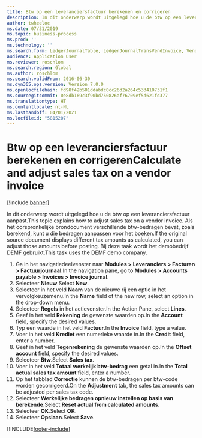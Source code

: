 ```yaml
---
title: Btw op een leveranciersfactuur berekenen en corrigeren
description: In dit onderwerp wordt uitgelegd hoe u de btw op een leveranciersfactuur in Dynamics 365 Finance aanpast.
author: twheeloc
ms.date: 07/31/2019
ms.topic: business-process
ms.prod: ''
ms.technology: ''
ms.search.form: LedgerJournalTable, LedgerJournalTransVendInvoice, VendTableLookup, TaxTmpWorkTrans
audience: Application User
ms.reviewer: roschlom
ms.search.region: Global
ms.author: roschlom
ms.search.validFrom: 2016-06-30
ms.dyn365.ops.version: Version 7.0.0
ms.openlocfilehash: fd98f42b501ddabdc0cc26d2a264c533410731f1
ms.sourcegitcommit: 0e8db169c3f90bd750826af76709ef5d621fd377
ms.translationtype: HT
ms.contentlocale: nl-NL
ms.lasthandoff: 04/01/2021
ms.locfileid: "5815207"
---
```

# <a name="calculate-and-adjust-sales-tax-on-a-vendor-invoice"></a><span data-ttu-id="d3d13-103">Btw op een leveranciersfactuur berekenen en corrigeren</span><span class="sxs-lookup"><span data-stu-id="d3d13-103">Calculate and adjust sales tax on a vendor invoice</span></span>

[!include [banner](../../includes/banner.md)]

<span data-ttu-id="d3d13-104">In dit onderwerp wordt uitgelegd hoe u de btw op een leveranciersfactuur aanpast.</span><span class="sxs-lookup"><span data-stu-id="d3d13-104">This topic explains how to adjust sales tax on a vendor invoice.</span></span> <span data-ttu-id="d3d13-105">Als het oorspronkelijke brondocument verschillende btw-bedragen bevat, zoals berekend, kunt u die bedragen aanpassen voor het boeken.</span><span class="sxs-lookup"><span data-stu-id="d3d13-105">If the original source document displays different tax amounts as calculated, you can adjust those amounts before posting.</span></span> <span data-ttu-id="d3d13-106">Bij deze taak wordt het demobedrijf DEMF gebruikt.</span><span class="sxs-lookup"><span data-stu-id="d3d13-106">This task uses the DEMF demo company.</span></span>

1. <span data-ttu-id="d3d13-107">Ga in het navigatiedeelvenster naar **Modules > Leveranciers > Facturen > Factuurjournaal**.</span><span class="sxs-lookup"><span data-stu-id="d3d13-107">In the navigation pane, go to **Modules > Accounts payable > Invoices > Invoice journal**.</span></span>
2. <span data-ttu-id="d3d13-108">Selecteer **Nieuw**.</span><span class="sxs-lookup"><span data-stu-id="d3d13-108">Select **New**.</span></span>
3. <span data-ttu-id="d3d13-109">Selecteer in het veld **Naam** van de nieuwe rij een optie in het vervolgkeuzemenu.</span><span class="sxs-lookup"><span data-stu-id="d3d13-109">In the **Name** field of the new row, select an option in the drop-down menu.</span></span>
4. <span data-ttu-id="d3d13-110">Selecteer **Regels** in het actievenster.</span><span class="sxs-lookup"><span data-stu-id="d3d13-110">In the Action Pane, select **Lines**.</span></span>
5. <span data-ttu-id="d3d13-111">Geef in het veld **Rekening** de gewenste waarden op.</span><span class="sxs-lookup"><span data-stu-id="d3d13-111">In the **Account** field, specify the desired values.</span></span>
6. <span data-ttu-id="d3d13-112">Typ een waarde in het veld **Factuur**.</span><span class="sxs-lookup"><span data-stu-id="d3d13-112">In the **Invoice** field, type a value.</span></span>
7. <span data-ttu-id="d3d13-113">Voer in het veld **Krediet** een numerieke waarde in.</span><span class="sxs-lookup"><span data-stu-id="d3d13-113">In the **Credit** field, enter a number.</span></span>
8. <span data-ttu-id="d3d13-114">Geef in het veld **Tegenrekening** de gewenste waarden op.</span><span class="sxs-lookup"><span data-stu-id="d3d13-114">In the **Offset account** field, specify the desired values.</span></span>
9. <span data-ttu-id="d3d13-115">Selecteer **Btw**.</span><span class="sxs-lookup"><span data-stu-id="d3d13-115">Select **Sales tax**.</span></span>
10. <span data-ttu-id="d3d13-116">Voer in het veld **Totaal werkelijk btw-bedrag** een getal in.</span><span class="sxs-lookup"><span data-stu-id="d3d13-116">In the **Total actual sales tax amount** field, enter a number.</span></span>
11. <span data-ttu-id="d3d13-117">Op het tabblad **Correctie** kunnen de btw-bedragen per btw-code worden gecorrigeerd.</span><span class="sxs-lookup"><span data-stu-id="d3d13-117">On the **Adjustment** tab, the sales tax amounts can be adjusted per sales tax code.</span></span>
12. <span data-ttu-id="d3d13-118">Selecteer **Werkelijke bedragen opnieuw instellen op basis van berekende**.</span><span class="sxs-lookup"><span data-stu-id="d3d13-118">Select **Reset actual from calculated amounts**.</span></span>
13. <span data-ttu-id="d3d13-119">Selecteer **OK**.</span><span class="sxs-lookup"><span data-stu-id="d3d13-119">Select **OK**.</span></span>
14. <span data-ttu-id="d3d13-120">Selecteer **Opslaan**.</span><span class="sxs-lookup"><span data-stu-id="d3d13-120">Select **Save**.</span></span>



[!INCLUDE[footer-include](../../../includes/footer-banner.md)]